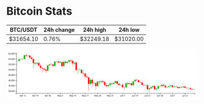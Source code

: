 # Bitcoin Stats

BTC/USDT|24h change|24h high|24h low|
|---|---|---|---|
|$31654.10|0.76%|$32249.18|$31020.00|

<img src="./chart.svg">
